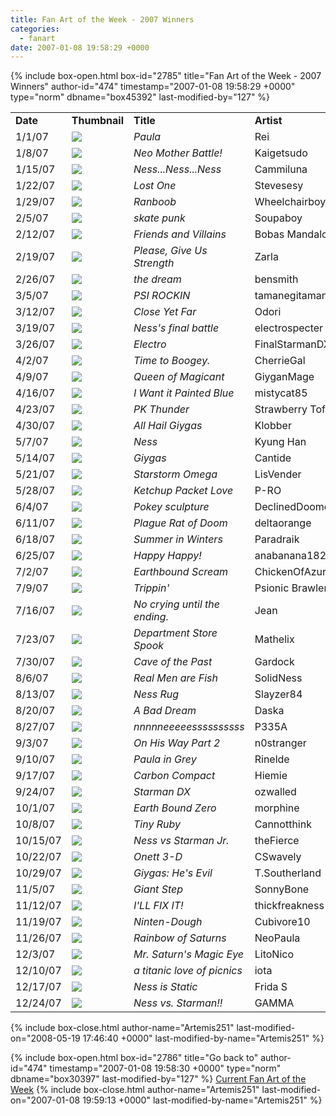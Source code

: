 ```yaml
---
title: Fan Art of the Week - 2007 Winners
categories:
  - fanart
date: 2007-01-08 19:58:29 +0000
---
```

{% include box-open.html box-id="2785" title="Fan Art of the Week - 2007 Winners" author-id="474" timestamp="2007-01-08 19:58:29 +0000" type="norm" dbname="box45392" last-modified-by="127" %}
<table border="0">

<tr>
<td width="80"><b>Date</b></td>
<td width="100"><b>Thumbnail</b></td>
<td width="200"><b>Title</b></td>
<td width="200"><b>Artist</b></td>
</tr>

<tr>
<td width="80">1/1/07</td>
<td width="100"><a href="http://starmen.net/vote/vote.php?id=2750"><img src="http - //files.fobby.net/0000/0abe/paula_ness.jpg.thumb.gif" border="0" /></a></td>
<td width="200"><i>Paula</i></td>
<td width="200">Rei</td>
</tr>

<tr>
<td width="80">1/8/07</td>
<td width="100"><a href="http://starmen.net/vote/vote.php?id=16271"><img src="http - //files.fobby.net/0000/3f8f/barbot%20appeared%20copy.jpg.thumb.gif" border="0" /></a></td>
<td width="200"><i>Neo Mother Battle!</i></td>
<td width="200">Kaigetsudo</td>
</tr>

<tr>
<td width="80">1/15/07</td>
<td width="100"><a href="http://starmen.net/vote/vote.php?id=582"><img src="http - //files.fobby.net/0000/0246/nessnessness_2004-07-28.jpg.thumb.gif" border="0" /></a></td>
<td width="200"><i>Ness...Ness...Ness</i></td>
<td width="200">Cammiluna</td>
</tr>

<tr>
<td width="80">1/22/07</td>
<td width="100"><a href="http://starmen.net/vote/vote.php?id=12860"><img src="http - //files.fobby.net/0000/323c/lostmind.png.thumb.gif" border="0" /></a></td>
<td width="200"><i>Lost One</i></td>
<td width="200">Stevesesy</td>
</tr>

<tr>
<td width="80">1/29/07</td>
<td width="100"><a href="http://starmen.net/vote/vote.php?id=11352"><img src="http - //files.fobby.net/0000/2c58/Wheelchairboy%20-%20Ranboob.jpg.thumb.gif" border="0" /></a></td>
<td width="200"><i>Ranboob</i></td>
<td width="200">Wheelchairboy</td>
</tr>

<tr>
<td width="80">2/5/07</td>
<td width="100"><a href="http://starmen.net/vote/vote.php?id=16723"><img src="http - //files.fobby.net/0000/4153/skatepunkPS.jpg.thumb.gif" border="0" /></a></td>
<td width="200"><i>skate punk</i></td>
<td width="200">Soupaboy</td>
</tr>

<tr>
<td width="80">2/12/07</td>
<td width="100"><a href="http://starmen.net/vote/vote.php?id=16788"><img src="http - //files.fobby.net/0000/4194/earthboundguys.jpg.thumb.gif" border="0" /></a></td>
<td width="200"><i>Friends and Villains</i></td>
<td width="200">Bobas Mandalore</td>
</tr>

<tr>
<td width="80">2/19/07</td>
<td width="100"><a href="http://starmen.net/vote/vote.php?id=16824"><img src="http - //files.fobby.net/0000/41b8/Earthboundplease.JPG.thumb.gif" border="0" /></a></td>
<td width="200"><i>Please, Give Us Strength</i></td>
<td width="200">Zarla</td>
</tr>

<tr>
<td width="80">2/26/07</td>
<td width="100"><a href="http://starmen.net/vote/vote.php?id=16902"><img src="http - //files.fobby.net/0000/4206/Picture2%20005.jpg.thumb.gif" border="0" /></a></td>
<td width="200"><i>the dream</i></td>
<td width="200">bensmith</td>
</tr>

<tr>
<td width="80">3/5/07</td>
<td width="100"><a href="http://starmen.net/vote/vote.php?id=16922"><img src="http - //files.fobby.net/0000/421a/PSI%20Rockin.jpg.thumb.gif" border="0" /></a></td>
<td width="200"><i>PSI ROCKIN</i></td>
<td width="200">tamanegitamanegi</td>
</tr>

<tr>
<td width="80">3/12/07</td>
<td width="100"><a href="http://starmen.net/vote/vote.php?id=13093"><img src="http - //files.fobby.net/0000/3325/closeyetfar.jpg.thumb.gif" border="0" /></a></td>
<td width="200"><i>Close Yet Far</i></td>
<td width="200">Odori</td>
</tr>

<tr>
<td width="80">3/19/07</td>
<td width="100"><a href="http://starmen.net/vote/vote.php?id=12782"><img src="http - //files.fobby.net/0000/31ee/giygasnes.jpg.thumb.gif" border="0" /></a></td>
<td width="200"><i>Ness's final battle</i></td>
<td width="200">electrospecter</td>
</tr>

<tr>
<td width="80">3/26/07</td>
<td width="100"><a href="http://starmen.net/vote/vote.php?id=17124"><img src="http - //files.fobby.net/0000/42e4/electro.jpg.thumb.gif" border="0" /></a></td>
<td width="200"><i>Electro</i></td>
<td width="200">FinalStarmanDX</td>
</tr>

<tr>
<td width="80">4/2/07</td>
<td width="100"><a href="http://starmen.net/vote/vote.php?id=15802"><img src="http - //files.fobby.net/0000/3dba/boogeytent2.jpg.thumb.gif" border="0" /></a></td>
<td width="200"><i>Time to Boogey.</i></td>
<td width="200">CherrieGal</td>
</tr>

<tr>
<td width="80">4/9/07</td>
<td width="100"><a href="http://starmen.net/vote/vote.php?id=17216"><img src="http - //files.fobby.net/0000/4340/Queen_Mary.jpg.thumb.gif" border="0" /></a></td>
<td width="200"><i>Queen of Magicant</i></td>
<td width="200">GiyganMage</td>
</tr>

<tr>
<td width="80">4/16/07</td>
<td width="100"><a href="http://starmen.net/vote/vote.php?id=17228"><img src="http - //files.fobby.net/0000/434c/Insane%20Cultist.jpg.thumb.gif" border="0" /></a></td>
<td width="200"><i>I Want it Painted Blue</i></td>
<td width="200">mistycat85</td>
</tr>

<tr>
<td width="80">4/23/07</td>
<td width="100"><a href="http://starmen.net/vote/vote.php?id=12537"><img src="http - //files.fobby.net/0000/30f9/pkthunder.png.thumb.gif" border="0" /></a></td>
<td width="200"><i>PK Thunder</i></td>
<td width="200">Strawberry Tofu</td>
</tr>

<tr>
<td width="80">4/30/07</td>
<td width="100"><a href="http://starmen.net/vote/vote.php?id=11957"><img src="http - //files.fobby.net/0000/2eb5/giygasbaddies.jpg.thumb.gif" border="0" /></a></td>
<td width="200"><i>All Hail Giygas</i></td>
<td width="200">Klobber</td>
</tr>

<tr>
<td width="80">5/7/07</td>
<td width="100"><a href="http://starmen.net/vote/vote.php?id=10374"><img src="http - //files.fobby.net/0000/2886/ness.jpg.thumb.gif" border="0" /></a></td>
<td width="200"><i>Ness</i></td>
<td width="200">Kyung Han</td>
</tr>

<tr>
<td width="80">5/14/07</td>
<td width="100"><a href="http://starmen.net/vote/vote.php?id=10507"><img src="http - //files.fobby.net/0000/290b/Giygas.jpg.thumb.gif" border="0" /></a></td>
<td width="200"><i>Giygas</i></td>
<td width="200">Cantide</td>
</tr>

<tr>
<td width="80">5/21/07</td>
<td width="100"><a href="http://starmen.net/vote/vote.php?id=9408"><img src="http - //files.fobby.net/0000/24c0/starstormomega.jpg.thumb.gif" border="0" /></a></td>
<td width="200"><i>Starstorm Omega</i></td>
<td width="200">LisVender</td>
</tr>

<tr>
<td width="80">5/28/07</td>
<td width="100"><a href="http://starmen.net/vote/vote.php?id=17495"><img src="http - //files.fobby.net/0000/4457/ness-hotdog.png.thumb.gif" border="0" /></a></td>
<td width="200"><i>Ketchup Packet Love</i></td>
<td width="200">P-RO</td>
</tr>

<tr>
<td width="80">6/4/07</td>
<td width="100"><a href="http://starmen.net/vote/vote.php?id=17530"><img src="http - //files.fobby.net/0000/447a/IMGP0328.JPG.thumb.gif" border="0" /></a></td>
<td width="200"><i>Pokey sculpture</i></td>
<td width="200">DeclinedDoomed</td>
</tr>

<tr>
<td width="80">6/11/07</td>
<td width="100"><a href="http://starmen.net/vote/vote.php?id=17542"><img src="http - //files.fobby.net/0000/4486/Plague%20Rat.jpg.thumb.gif" border="0" /></a></td>
<td width="200"><i>Plague Rat of Doom</i></td>
<td width="200">deltaorange</td>
</tr>

<tr>
<td width="80">6/18/07</td>
<td width="100"><a href="http://starmen.net/vote/vote.php?id=17603"><img src="http - //files.fobby.net/0000/44c3/Summer_in_Winters_by_Paradraik.png.thumb.gif" border="0" /></a></td>
<td width="200"><i>Summer in Winters</i></td>
<td width="200">Paradraik</td>
</tr>

<tr>
<td width="80">6/25/07</td>
<td width="100"><a href="http://starmen.net/vote/vote.php?id=17686"><img src="http - //files.fobby.net/0000/4516/happyhappy.jpg.thumb.gif" border="0" /></a></td>
<td width="200"><i>Happy Happy!</i></td>
<td width="200">anabanana182</td>
</tr>

<tr>
<td width="80">7/2/07</td>
<td width="100"><a href="http://starmen.net/vote/vote.php?id=17836"><img src="http - //files.fobby.net/0000/45ac/earthboundscreamS.jpg.thumb.gif" border="0" /></a></td>
<td width="200"><i>Earthbound Scream</i></td>
<td width="200">ChickenOfAzure</td>
</tr>

<tr>
<td width="80">7/9/07</td>
<td width="100"><a href="http://starmen.net/vote/vote.php?id=17927"><img src="http - //files.fobby.net/0000/4607/hippie-tripsmall.jpg.thumb.gif" border="0" /></a></td>
<td width="200"><i>Trippin'</i></td>
<td width="200">Psionic Brawler</td>
</tr>

<tr>
<td width="80">7/16/07</td>
<td width="100"><a href="http://starmen.net/vote/vote.php?id=17696"><img src="http - //files.fobby.net/0000/4520/ninten.png.thumb.gif" border="0" /></a></td>
<td width="200"><i>No crying until the ending.</i></td>
<td width="200">Jean</td>
</tr>

<tr>
<td width="80">7/23/07</td>
<td width="100"><a href="http://starmen.net/vote/vote.php?id=10399"><img src="http - //files.fobby.net/0000/289f/dspook.jpg.thumb.gif" border="0" /></a></td>
<td width="200"><i>Department Store Spook</i></td>
<td width="200">Mathelix</td>
</tr>

<tr>
<td width="80">7/30/07</td>
<td width="100"><a href="http://starmen.net/vote/vote.php?id=17436"><img src="http - //files.fobby.net/0000/441c/Cave%20of%20the%20Past.jpg.thumb.gif" border="0" /></a></td>
<td width="200"><i>Cave of the Past</i></td>
<td width="200">Gardock</td>
</tr>

<tr>
<td width="80">8/6/07</td>
<td width="100"><a href="http://starmen.net/vote/vote.php?id=18187"><img src="http - //files.fobby.net/0000/470b/Manly%20Fish%20and%20his%20Brother.jpg.thumb.gif" border="0" /></a></td>
<td width="200"><i>Real Men are Fish</i></td>
<td width="200">SolidNess</td>
</tr>

<tr>
<td width="80">8/13/07</td>
<td width="100"><a href="http://starmen.net/vote/vote.php?id=18202"><img src="http - //files.fobby.net/0000/471a/NessRugSmall.jpg.thumb.gif" border="0" /></a></td>
<td width="200"><i>Ness Rug</i></td>
<td width="200">Slayzer84</td>
</tr>

<tr>
<td width="80">8/20/07</td>
<td width="100"><a href="http://starmen.net/vote/vote.php?id=18259"><img src="http - //files.fobby.net/0000/4753/BadDream.jpg.thumb.gif" border="0" /></a></td>
<td width="200"><i>A Bad Dream</i></td>
<td width="200">Daska</td>
</tr>

<tr>
<td width="80">8/27/07</td>
<td width="100"><a href="http://starmen.net/vote/vote.php?id=18267"><img src="http - //files.fobby.net/0000/475b/ness.png.thumb.gif" border="0" /></a></td>
<td width="200"><i>nnnnneeeeessssssssss</i></td>
<td width="200">P335A</td>
</tr>

<tr>
<td width="80">9/3/07</td>
<td width="100"><a href="http://starmen.net/vote/vote.php?id=18290"><img src="http - //files.fobby.net/0000/4772/EBFANsc.jpg.thumb.gif" border="0" /></a></td>
<td width="200"><i>On His Way Part 2</i></td>
<td width="200">n0stranger</td>
</tr>

<tr>
<td width="80">9/10/07</td>
<td width="100"><a href="http://starmen.net/vote/vote.php?id=18209"><img src="http - //files.fobby.net/0000/4721/paulahoorah.PNG.thumb.gif" border="0" /></a></td>
<td width="200"><i>Paula in Grey</i></td>
<td width="200">Rinelde</td>
</tr>

<tr>
<td width="80">9/17/07</td>
<td width="100"><a href="http://starmen.net/vote/vote.php?id=18566"><img src="http - //files.fobby.net/0000/4886/ddandcdcolorborder.jpg.thumb.gif" border="0" /></a></td>
<td width="200"><i>Carbon Compact</i></td>
<td width="200">Hiemie</td>
</tr>

<tr>
<td width="80">9/24/07</td>
<td width="100"><a href="http://starmen.net/vote/vote.php?id=17986"><img src="http - //files.fobby.net/0000/4642/starmandx01_a.png.thumb.gif" border="0" /></a></td>
<td width="200"><i>Starman DX</i></td>
<td width="200">ozwalled</td>
</tr>

<tr>
<td width="80">10/1/07</td>
<td width="100"><a href="http://starmen.net/vote/vote.php?id=18609"><img src="http - //files.fobby.net/0000/48b1/1169247210_1.jpg.thumb.gif" border="0" /></a></td>
<td width="200"><i>Earth Bound Zero</i></td>
<td width="200">morphine</td>
</tr>

<tr>
<td width="80">10/8/07</td>
<td width="100"><a href="http://starmen.net/vote/vote.php?id=18646"><img src="http - //files.fobby.net/0000/48d6/tinyruby.PNG.thumb.gif" border="0" /></a></td>
<td width="200"><i>Tiny Ruby</i></td>
<td width="200">Cannotthink</td>
</tr>

<tr>
<td width="80">10/15/07</td>
<td width="100"><a href="http://starmen.net/vote/vote.php?id=18666"><img src="http - //files.fobby.net/0000/48ea/Ness%20vs%20Starman%20Jr.png.thumb.gif" border="0" /></a></td>
<td width="200"><i>Ness vs Starman Jr.</i></td>
<td width="200">theFierce</td>
</tr>

<tr>
<td width="80">10/22/07</td>
<td width="100"><a href="http://starmen.net/vote/vote.php?id=18927"><img src="http - //files.fobby.net/0000/49ef/Thumbnail.jpg.thumb.gif" border="0" /></a></td>
<td width="200"><i>Onett 3-D</i></td>
<td width="200">CSwavely</td>
</tr>

<tr>
<td width="80">10/29/07</td>
<td width="100"><a href="http://starmen.net/vote/vote.php?id=18924"><img src="http - //files.fobby.net/0000/49ec/GiygasTS07.png.thumb.gif" border="0" /></a></td>
<td width="200"><i>Giygas: He's Evil</i></td>
<td width="200">T.Southerland</td>
</tr>

<tr>
<td width="80">11/5/07</td>
<td width="100"><a href="http://starmen.net/vote/vote.php?id=18939"><img src="http - //files.fobby.net/0000/49fb/SonnyBone-GiantStep.jpg.thumb.gif" border="0" /></a></td>
<td width="200"><i>Giant Step</i></td>
<td width="200">SonnyBone</td>
</tr>

<tr>
<td width="80">11/12/07</td>
<td width="100"><a href="http://starmen.net/vote/vote.php?id=18900"><img src="http - //files.fobby.net/0000/49d4/jeffdagenius.png.thumb.gif" border="0" /></a></td>
<td width="200"><i>I'LL FIX IT!</i></td>
<td width="200">thickfreakness</td>
</tr>

<tr>
<td width="80">11/19/07</td>
<td width="100"><a href="http://starmen.net/vote/vote.php?id=19355"><img src="http - //files.fobby.net/0000/4b9b/Finished%20Cookie.PNG.thumb.gif" border="0" /></a></td>
<td width="200"><i>Ninten-Dough</i></td>
<td width="200">Cubivore10</td>
</tr>

<tr>
<td width="80">11/26/07</td>
<td width="100"><a href="http://starmen.net/vote/vote.php?id=19398"><img src="http - //files.fobby.net/0000/4bc6/fanart3.jpg.thumb.gif" border="0" /></a></td>
<td width="200"><i>Rainbow of Saturns</i></td>
<td width="200">NeoPaula</td>
</tr>

<tr>
<td width="80">12/3/07</td>
<td width="100"><a href="http://starmen.net/vote/vote.php?id=19471"><img src="http - //files.fobby.net/0000/4c0f/autostereosaturn_f.png.thumb.gif" border="0" /></a></td>
<td width="200"><i>Mr. Saturn's Magic Eye</i></td>
<td width="200">LitoNico</td>
</tr>

<tr>
<td width="80">12/10/07</td>
<td width="100"><a href="http://starmen.net/vote/vote.php?id=19473"><img src="http - //files.fobby.net/0000/4c11/titanicloveofpicnics.png.thumb.gif" border="0" /></a></td>
<td width="200"><i>a titanic love of picnics</i></td>
<td width="200">iota</td>
</tr>

<tr>
<td width="80">12/17/07</td>
<td width="100"><a href="http://starmen.net/vote/vote.php?id=19539"><img src="http - //files.fobby.net/0000/4c53/Ness%20PK%20Thundera.PNG.thumb.gif" border="0" /></a></td>
<td width="200"><i>Ness is Static</i></td>
<td width="200">Frida S</td>
</tr>

<tr>
<td width="80">12/24/07</td>
<td width="100"><a href="http://starmen.net/vote/vote.php?id=19564"><img src="http - //files.fobby.net/0000/4c6c/nessstarman.jpg.thumb.gif" border="0" /></a></td>
<td width="200"><i>Ness vs. Starman!!</i></td>
<td width="200">GAMMA</td>
</tr>

</table>
{% include box-close.html author-name="Artemis251" last-modified-on="2008-05-19 17:46:40 +0000" last-modified-by-name="Artemis251" %}

{% include box-open.html box-id="2786" title="Go back to" author-id="474" timestamp="2007-01-08 19:58:30 +0000" type="norm" dbname="box30397" last-modified-by="127" %}
<a href="http://starmen.net/fanart/fotw/">Current Fan Art of the Week</a>
{% include box-close.html author-name="Artemis251" last-modified-on="2007-01-08 19:59:13 +0000" last-modified-by-name="Artemis251" %}
